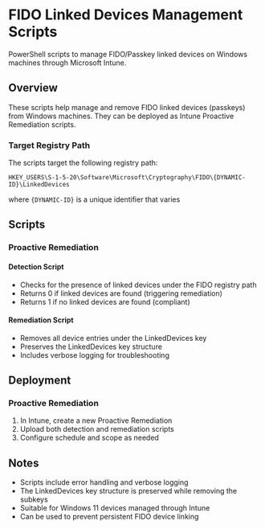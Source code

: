 # FIDO Linked Devices Management Scripts

PowerShell scripts to manage FIDO/Passkey linked devices on Windows machines through Microsoft Intune.

## Overview

These scripts help manage and remove FIDO linked devices (passkeys) from Windows machines. They can be deployed as Intune Proactive Remediation scripts.

### Target Registry Path

The scripts target the following registry path:
```
HKEY_USERS\S-1-5-20\Software\Microsoft\Cryptography\FIDO\{DYNAMIC-ID}\LinkedDevices
```
where `{DYNAMIC-ID}` is a unique identifier that varies

## Scripts

### Proactive Remediation

#### Detection Script
- Checks for the presence of linked devices under the FIDO registry path
- Returns 0 if linked devices are found (triggering remediation)
- Returns 1 if no linked devices are found (compliant)

#### Remediation Script
- Removes all device entries under the LinkedDevices key
- Preserves the LinkedDevices key structure
- Includes verbose logging for troubleshooting

## Deployment

### Proactive Remediation
1. In Intune, create a new Proactive Remediation
2. Upload both detection and remediation scripts
3. Configure schedule and scope as needed


## Notes
- Scripts include error handling and verbose logging
- The LinkedDevices key structure is preserved while removing the subkeys
- Suitable for Windows 11 devices managed through Intune
- Can be used to prevent persistent FIDO device linking